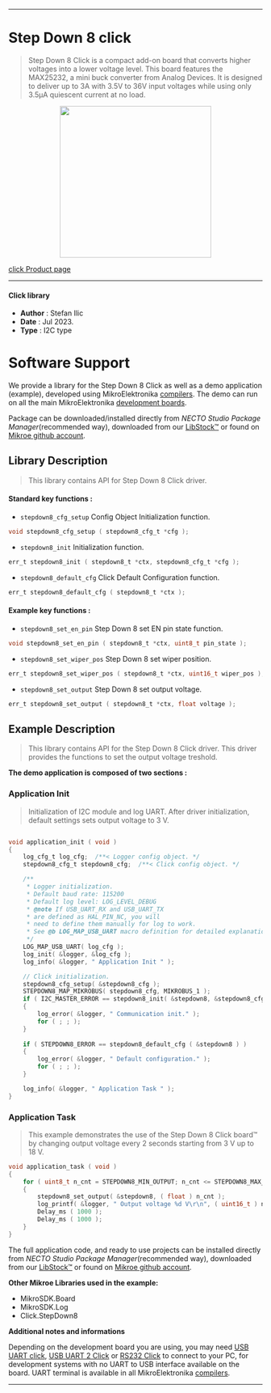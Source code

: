 
---
# Step Down 8 click

> Step Down 8 Click is a compact add-on board that converts higher voltages into a lower voltage level. This board features the MAX25232, a mini buck converter from Analog Devices. It is designed to deliver up to 3A with 3.5V to 36V input voltages while using only 3.5μA quiescent current at no load.

<p align="center">
  <img src="https://download.mikroe.com/images/click_for_ide/stepdown8_click.png" height=300px>
</p>

[click Product page](https://www.mikroe.com/step-down-8-click)

---


#### Click library

- **Author**        : Stefan Ilic
- **Date**          : Jul 2023.
- **Type**          : I2C type


# Software Support

We provide a library for the Step Down 8 Click
as well as a demo application (example), developed using MikroElektronika
[compilers](https://www.mikroe.com/necto-studio).
The demo can run on all the main MikroElektronika [development boards](https://www.mikroe.com/development-boards).

Package can be downloaded/installed directly from *NECTO Studio Package Manager*(recommended way), downloaded from our [LibStock&trade;](https://libstock.mikroe.com) or found on [Mikroe github account](https://github.com/MikroElektronika/mikrosdk_click_v2/tree/master/clicks).

## Library Description

> This library contains API for Step Down 8 Click driver.

#### Standard key functions :

- `stepdown8_cfg_setup` Config Object Initialization function.
```c
void stepdown8_cfg_setup ( stepdown8_cfg_t *cfg );
```

- `stepdown8_init` Initialization function.
```c
err_t stepdown8_init ( stepdown8_t *ctx, stepdown8_cfg_t *cfg );
```

- `stepdown8_default_cfg` Click Default Configuration function.
```c
err_t stepdown8_default_cfg ( stepdown8_t *ctx );
```

#### Example key functions :

- `stepdown8_set_en_pin` Step Down 8 set EN pin state function.
```c
void stepdown8_set_en_pin ( stepdown8_t *ctx, uint8_t pin_state );
```

- `stepdown8_set_wiper_pos` Step Down 8 set wiper position.
```c
err_t stepdown8_set_wiper_pos ( stepdown8_t *ctx, uint16_t wiper_pos );
```

- `stepdown8_set_output` Step Down 8 set output voltage.
```c
err_t stepdown8_set_output ( stepdown8_t *ctx, float voltage );
```

## Example Description

> This library contains API for the Step Down 8 Click driver.
  This driver provides the functions to set the output voltage treshold.

**The demo application is composed of two sections :**

### Application Init

> Initialization of I2C module and log UART.
  After driver initialization, default settings sets output voltage to 3 V.

```c

void application_init ( void ) 
{
    log_cfg_t log_cfg;  /**< Logger config object. */
    stepdown8_cfg_t stepdown8_cfg;  /**< Click config object. */

    /** 
     * Logger initialization.
     * Default baud rate: 115200
     * Default log level: LOG_LEVEL_DEBUG
     * @note If USB_UART_RX and USB_UART_TX 
     * are defined as HAL_PIN_NC, you will 
     * need to define them manually for log to work. 
     * See @b LOG_MAP_USB_UART macro definition for detailed explanation.
     */
    LOG_MAP_USB_UART( log_cfg );
    log_init( &logger, &log_cfg );
    log_info( &logger, " Application Init " );

    // Click initialization.
    stepdown8_cfg_setup( &stepdown8_cfg );
    STEPDOWN8_MAP_MIKROBUS( stepdown8_cfg, MIKROBUS_1 );
    if ( I2C_MASTER_ERROR == stepdown8_init( &stepdown8, &stepdown8_cfg ) ) 
    {
        log_error( &logger, " Communication init." );
        for ( ; ; );
    }
    
    if ( STEPDOWN8_ERROR == stepdown8_default_cfg ( &stepdown8 ) )
    {
        log_error( &logger, " Default configuration." );
        for ( ; ; );
    }

    log_info( &logger, " Application Task " );
}

```

### Application Task

> This example demonstrates the use of the Step Down 8 Click board™ by changing 
  output voltage every 2 seconds starting from 3 V up to 18 V.

```c
void application_task ( void ) 
{
    for ( uint8_t n_cnt = STEPDOWN8_MIN_OUTPUT; n_cnt <= STEPDOWN8_MAX_OUTPUT; n_cnt++ )
    {
        stepdown8_set_output( &stepdown8, ( float ) n_cnt );
        log_printf( &logger, " Output voltage %d V\r\n", ( uint16_t ) n_cnt );
        Delay_ms ( 1000 );
        Delay_ms ( 1000 );
    }
}

```

The full application code, and ready to use projects can be installed directly from *NECTO Studio Package Manager*(recommended way), downloaded from our [LibStock&trade;](https://libstock.mikroe.com) or found on [Mikroe github account](https://github.com/MikroElektronika/mikrosdk_click_v2/tree/master/clicks).

**Other Mikroe Libraries used in the example:**

- MikroSDK.Board
- MikroSDK.Log
- Click.StepDown8

**Additional notes and informations**

Depending on the development board you are using, you may need
[USB UART click](https://www.mikroe.com/usb-uart-click),
[USB UART 2 Click](https://www.mikroe.com/usb-uart-2-click) or
[RS232 Click](https://www.mikroe.com/rs232-click) to connect to your PC, for
development systems with no UART to USB interface available on the board. UART
terminal is available in all MikroElektronika
[compilers](https://shop.mikroe.com/compilers).

---